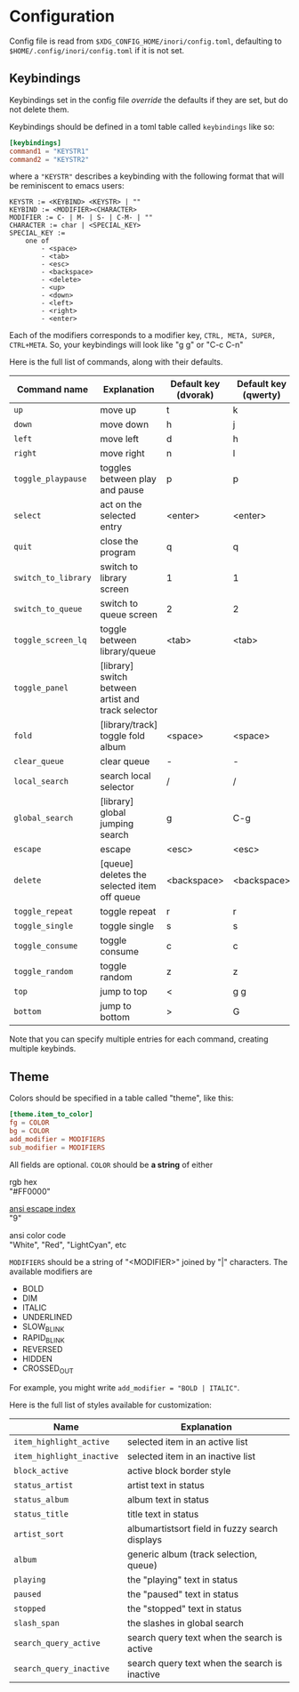 # Configuration

Config file is read from `$XDG_CONFIG_HOME/inori/config.toml`,
defaulting to `$HOME/.config/inori/config.toml` if it is not set.

## Keybindings

Keybindings set in the config file *override* the defaults if they are
set, but do not delete them.

Keybindings should be defined in a toml table called `keybindings` like
so:

``` toml
[keybindings]
command1 = "KEYSTR1"
command2 = "KEYSTR2"
```

where a `"KEYSTR"` describes a keybinding with the following format that
will be reminiscent to emacs users:

    KEYSTR := <KEYBIND> <KEYSTR> | ""
    KEYBIND := <MODIFIER><CHARACTER>
    MODIFIER := C- | M- | S- | C-M- | ""
    CHARACTER := char | <SPECIAL_KEY>
    SPECIAL_KEY :=
        one of
            - <space>
            - <tab>
            - <esc>
            - <backspace>
            - <delete>
            - <up>
            - <down>
            - <left>
            - <right>
            - <enter>

Each of the modifiers corresponds to a modifier key, `CTRL, META,
SUPER, CTRL+META`. So, your keybindings will look like "g g" or "C-c
C-n"

Here is the full list of commands, along with their defaults.

<table>
<thead>
<tr class="header">
<th>Command name</th>
<th>Explanation</th>
<th>Default key (dvorak)</th>
<th>Default key (qwerty)</th>
</tr>
</thead>
<tbody>
<tr class="odd">
<td><code class="verbatim">up</code></td>
<td>move up</td>
<td>t</td>
<td>k</td>
</tr>
<tr class="even">
<td><code class="verbatim">down</code></td>
<td>move down</td>
<td>h</td>
<td>j</td>
</tr>
<tr class="odd">
<td><code class="verbatim">left</code></td>
<td>move left</td>
<td>d</td>
<td>h</td>
</tr>
<tr class="even">
<td><code class="verbatim">right</code></td>
<td>move right</td>
<td>n</td>
<td>l</td>
</tr>
<tr class="odd">
<td><code class="verbatim">toggle_playpause</code></td>
<td>toggles between play and pause</td>
<td>p</td>
<td>p</td>
</tr>
<tr class="even">
<td><code class="verbatim">select</code></td>
<td>act on the selected entry</td>
<td>&lt;enter&gt;</td>
<td>&lt;enter&gt;</td>
</tr>
<tr class="odd">
<td><code class="verbatim">quit</code></td>
<td>close the program</td>
<td>q</td>
<td>q</td>
</tr>
<tr class="even">
<td><code class="verbatim">switch_to_library</code></td>
<td>switch to library screen</td>
<td>1</td>
<td>1</td>
</tr>
<tr class="odd">
<td><code class="verbatim">switch_to_queue</code></td>
<td>switch to queue screen</td>
<td>2</td>
<td>2</td>
</tr>
<tr class="even">
<td><code class="verbatim">toggle_screen_lq</code></td>
<td>toggle between library/queue</td>
<td>&lt;tab&gt;</td>
<td>&lt;tab&gt;</td>
</tr>
<tr class="odd">
<td><code class="verbatim">toggle_panel</code></td>
<td>[library] switch between artist and track selector</td>
<td></td>
<td></td>
</tr>
<tr class="even">
<td><code class="verbatim">fold</code></td>
<td>[library/track] toggle fold album</td>
<td>&lt;space&gt;</td>
<td>&lt;space&gt;</td>
</tr>
<tr class="odd">
<td><code class="verbatim">clear_queue</code></td>
<td>clear queue</td>
<td>-</td>
<td>-</td>
</tr>
<tr class="even">
<td><code class="verbatim">local_search</code></td>
<td>search local selector</td>
<td>/</td>
<td>/</td>
</tr>
<tr class="odd">
<td><code class="verbatim">global_search</code></td>
<td>[library] global jumping search</td>
<td>g</td>
<td>C-g</td>
</tr>
<tr class="even">
<td><code class="verbatim">escape</code></td>
<td>escape</td>
<td>&lt;esc&gt;</td>
<td>&lt;esc&gt;</td>
</tr>
<tr class="odd">
<td><code class="verbatim">delete</code></td>
<td>[queue] deletes the selected item off queue</td>
<td>&lt;backspace&gt;</td>
<td>&lt;backspace&gt;</td>
</tr>
<tr class="even">
<td><code class="verbatim">toggle_repeat</code></td>
<td>toggle repeat</td>
<td>r</td>
<td>r</td>
</tr>
<tr class="odd">
<td><code class="verbatim">toggle_single</code></td>
<td>toggle single</td>
<td>s</td>
<td>s</td>
</tr>
<tr class="even">
<td><code class="verbatim">toggle_consume</code></td>
<td>toggle consume</td>
<td>c</td>
<td>c</td>
</tr>
<tr class="odd">
<td><code class="verbatim">toggle_random</code></td>
<td>toggle random</td>
<td>z</td>
<td>z</td>
</tr>
<tr class="even">
<td><code class="verbatim">top</code></td>
<td>jump to top</td>
<td>&lt;</td>
<td>g g</td>
</tr>
<tr class="odd">
<td><code class="verbatim">bottom</code></td>
<td>jump to bottom</td>
<td>&gt;</td>
<td>G</td>
</tr>
</tbody>
</table>

Note that you can specify multiple entries for each command, creating
multiple keybinds.

## Theme

Colors should be specified in a table called "theme", like this:

``` toml
[theme.item_to_color]
fg = COLOR
bg = COLOR
add_modifier = MODIFIERS
sub_modifier = MODIFIERS
```

All fields are optional. `COLOR` should be **a string** of either

rgb hex  
"#FF0000"

[ansi escape index](https://en.wikipedia.org/wiki/ANSI_escape_code#8-bit)  
"9"

ansi color code  
"White", "Red", "LightCyan", etc

`MODIFIERS` should be a string of "\<MODIFIER\>" joined by "|"
characters. The available modifiers are

- BOLD
- DIM
- ITALIC
- UNDERLINED
- SLOW<sub>BLINK</sub>
- RAPID<sub>BLINK</sub>
- REVERSED
- HIDDEN
- CROSSED<sub>OUT</sub>

For example, you might write `add_modifier = "BOLD | ITALIC"`.

Here is the full list of styles available for customization:

<table>
<thead>
<tr class="header">
<th>Name</th>
<th>Explanation</th>
</tr>
</thead>
<tbody>
<tr class="odd">
<td><code class="verbatim">item_highlight_active</code></td>
<td>selected item in an active list</td>
</tr>
<tr class="even">
<td><code class="verbatim">item_highlight_inactive</code></td>
<td>selected item in an inactive list</td>
</tr>
<tr class="odd">
<td><code class="verbatim">block_active</code></td>
<td>active block border style</td>
</tr>
<tr class="even">
<td><code class="verbatim">status_artist</code></td>
<td>artist text in status</td>
</tr>
<tr class="odd">
<td><code class="verbatim">status_album</code></td>
<td>album text in status</td>
</tr>
<tr class="even">
<td><code class="verbatim">status_title</code></td>
<td>title text in status</td>
</tr>
<tr class="odd">
<td><code class="verbatim">artist_sort</code></td>
<td>albumartistsort field in fuzzy search displays</td>
</tr>
<tr class="even">
<td><code class="verbatim">album</code></td>
<td>generic album (track selection, queue)</td>
</tr>
<tr class="odd">
<td><code class="verbatim">playing</code></td>
<td>the "playing" text in status</td>
</tr>
<tr class="even">
<td><code class="verbatim">paused</code></td>
<td>the "paused" text in status</td>
</tr>
<tr class="odd">
<td><code class="verbatim">stopped</code></td>
<td>the "stopped" text in status</td>
</tr>
<tr class="even">
<td><code class="verbatim">slash_span</code></td>
<td>the slashes in global search</td>
</tr>
<tr class="odd">
<td><code class="verbatim">search_query_active</code></td>
<td>search query text when the search is active</td>
</tr>
<tr class="even">
<td><code class="verbatim">search_query_inactive</code></td>
<td>search query text when the search is inactive</td>
</tr>
</tbody>
</table>
